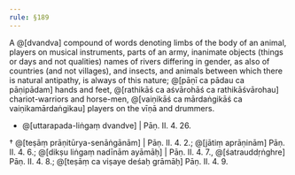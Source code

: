 ```yaml
---
rule: §189
---
```


A @[dvandva] compound of words denoting limbs of the body of an animal, players on musical instruments, parts of an army, inanimate objects (things or days and not qualities) names of rivers differing in gender, as also of countries (and not villages), and insects, and animals between which there is natural antipathy, is always of this nature; @[pāṇī ca pādau ca pāṇipādam] hands and feet, @[rathikāś ca aśvārohāś ca rathikāśvārohau] chariot-warriors and horse-men, @[vaiṇikāś ca mārdaṅgikāś ca vaiṇikamārdaṅgikau] players on the vīṇā and drummers.

- @[uttarapada-liṅgaṃ dvandve] | Pāṇ. II. 4. 26.

† @[teṣāṃ prāṇitūrya-senāṅgānām] | Pāṇ. II. 4. 2.; @[jātiṃ aprāṇinām] Pāṇ. II. 4. 6.; @[dikṣu liṅgaṃ nadīnām ayāmāḥ] | Pāṇ. II. 4. 7., @[śatrauddṛṅghre] Pāṇ. II. 4. 8.; @[teṣāṃ ca viṣaye deśaḥ grāmāḥ] Pāṇ. II. 4. 9.